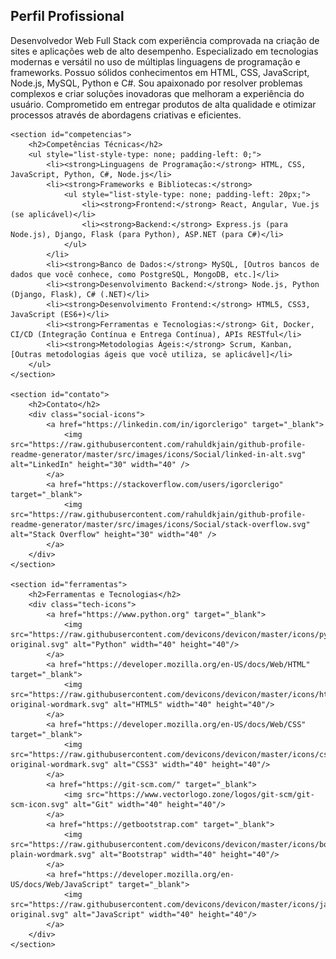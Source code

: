 <section id="perfil">
        <h2>Perfil Profissional</h2>
        <p>Desenvolvedor Web Full Stack com experiência comprovada na criação de sites e aplicações web de alto desempenho. Especializado em tecnologias modernas e versátil no uso de múltiplas linguagens de programação e frameworks. Possuo sólidos conhecimentos em HTML, CSS, JavaScript, Node.js, MySQL, Python e C#. Sou apaixonado por resolver problemas complexos e criar soluções inovadoras que melhoram a experiência do usuário. Comprometido em entregar produtos de alta qualidade e otimizar processos através de abordagens criativas e eficientes.</p>
    </section>

    <section id="competencias">
        <h2>Competências Técnicas</h2>
        <ul style="list-style-type: none; padding-left: 0;">
            <li><strong>Linguagens de Programação:</strong> HTML, CSS, JavaScript, Python, C#, Node.js</li>
            <li><strong>Frameworks e Bibliotecas:</strong> 
                <ul style="list-style-type: none; padding-left: 20px;">
                    <li><strong>Frontend:</strong> React, Angular, Vue.js (se aplicável)</li>
                    <li><strong>Backend:</strong> Express.js (para Node.js), Django, Flask (para Python), ASP.NET (para C#)</li>
                </ul>
            </li>
            <li><strong>Banco de Dados:</strong> MySQL, [Outros bancos de dados que você conhece, como PostgreSQL, MongoDB, etc.]</li>
            <li><strong>Desenvolvimento Backend:</strong> Node.js, Python (Django, Flask), C# (.NET)</li>
            <li><strong>Desenvolvimento Frontend:</strong> HTML5, CSS3, JavaScript (ES6+)</li>
            <li><strong>Ferramentas e Tecnologias:</strong> Git, Docker, CI/CD (Integração Contínua e Entrega Contínua), APIs RESTful</li>
            <li><strong>Metodologias Ágeis:</strong> Scrum, Kanban, [Outras metodologias ágeis que você utiliza, se aplicável]</li>
        </ul>
    </section>

    <section id="contato">
        <h2>Contato</h2>
        <div class="social-icons">
            <a href="https://linkedin.com/in/igorclerigo" target="_blank">
                <img src="https://raw.githubusercontent.com/rahuldkjain/github-profile-readme-generator/master/src/images/icons/Social/linked-in-alt.svg" alt="LinkedIn" height="30" width="40" />
            </a>
            <a href="https://stackoverflow.com/users/igorclerigo" target="_blank">
                <img src="https://raw.githubusercontent.com/rahuldkjain/github-profile-readme-generator/master/src/images/icons/Social/stack-overflow.svg" alt="Stack Overflow" height="30" width="40" />
            </a>
        </div>
    </section>

    <section id="ferramentas">
        <h2>Ferramentas e Tecnologias</h2>
        <div class="tech-icons">
            <a href="https://www.python.org" target="_blank">
                <img src="https://raw.githubusercontent.com/devicons/devicon/master/icons/python/python-original.svg" alt="Python" width="40" height="40"/>
            </a>
            <a href="https://developer.mozilla.org/en-US/docs/Web/HTML" target="_blank">
                <img src="https://raw.githubusercontent.com/devicons/devicon/master/icons/html5/html5-original-wordmark.svg" alt="HTML5" width="40" height="40"/>
            </a>
            <a href="https://developer.mozilla.org/en-US/docs/Web/CSS" target="_blank">
                <img src="https://raw.githubusercontent.com/devicons/devicon/master/icons/css3/css3-original-wordmark.svg" alt="CSS3" width="40" height="40"/>
            </a>
            <a href="https://git-scm.com/" target="_blank">
                <img src="https://www.vectorlogo.zone/logos/git-scm/git-scm-icon.svg" alt="Git" width="40" height="40"/>
            </a>
            <a href="https://getbootstrap.com" target="_blank">
                <img src="https://raw.githubusercontent.com/devicons/devicon/master/icons/bootstrap/bootstrap-plain-wordmark.svg" alt="Bootstrap" width="40" height="40"/>
            </a>
            <a href="https://developer.mozilla.org/en-US/docs/Web/JavaScript" target="_blank">
                <img src="https://raw.githubusercontent.com/devicons/devicon/master/icons/javascript/javascript-original.svg" alt="JavaScript" width="40" height="40"/>
            </a>
        </div>
    </section>
